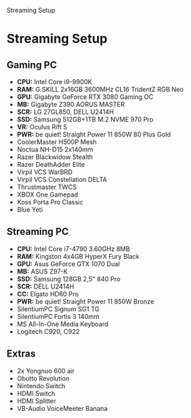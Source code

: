 Streaming Setup

# Streaming Setup

## Gaming PC

- **CPU:** Intel Core i9-9900K
- **RAM:** G.SKILL 2x16GB 3600MHz CL16 TridentZ RGB Neo
- **GPU:** Gigabyte GeForce RTX 3080 Gaming OC
- **MB:** Gigabyte Z390 AORUS MASTER
- **SCR:** LG 27GL850, DELL U2414H
- **SSD:** Samsung 512GB+1TB M.2 NVME 970 Pro
- **VR:** Oculus Rift S
- **PWR:** be quiet! Straight Power 11 850W 80 Plus Gold
- CoolerMaster H500P Mesh
- Noctua NH-D15 2x140mm
- Razer Blackwidow Stealth
- Razer DeathAdder Elite
- Virpil VCS WarBRD
- Virpil VCS Constellation DELTA
- Thrustmaster TWCS
- XBOX One Gamepad
- Koss Porta Pro Classic
- Blue Yeti

## Streaming PC

- **CPU:** Intel Core i7-4790 3.60GHz 8MB
- **RAM:** Kingston 4x4GB HyperX Fury Black
- **GPU:** Asus GeForce GTX 1070 Dual
- **MB:** ASUS Z97-K
- **SSD:** Samsung 128GB 2,5" 840 Pro
- **SCR:** DELL U2414H
- **CC:** Elgato HD60 Pro
- **PWR:** be quiet! Straight Power 11 850W Bronze
- SilentiumPC Signum SG1 TG
- SilentiumPC Fortis 3 140mm
- MS All-In-One Media Keyboard
- Logitech C920, C922

## Extras

- 2x Yongnuo 600 air
- Obutto Revolution
- Nintendo Switch
- HDMI Switch
- HDMI Splitter
- VB-Audio VoiceMeeter Banana
